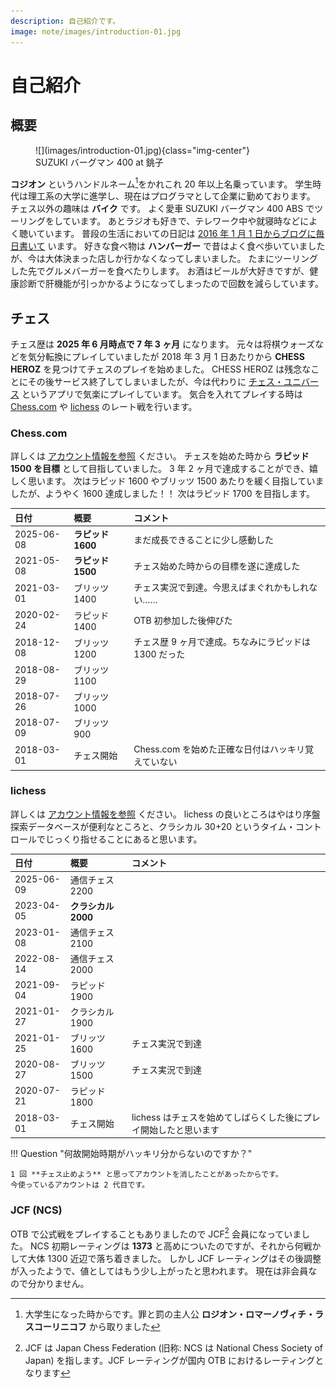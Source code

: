 ```yaml
---
description: 自己紹介です。
image: note/images/introduction-01.jpg
---
```


# 自己紹介

## 概要

<figure markdown>
  ![](images/introduction-01.jpg){class="img-center"}
  <figcaption>SUZUKI バーグマン 400 at 銚子</figcaption>
</figure>

**コジオン** というハンドルネーム[^1]をかれこれ 20 年以上名乗っています。
学生時代は理工系の大学に進学し、現在はプログラマとして企業に勤めております。
チェス以外の趣味は **バイク** です。
よく愛車 SUZUKI バーグマン 400 ABS でツーリングをしています。
あとラジオも好きで、テレワーク中や就寝時などによく聴いています。
普段の生活においての日記は [2016 年 1 月 1 日からブログに毎日書いて](https://kojion.com/) います。
好きな食べ物は **ハンバーガー** で昔はよく食べ歩いていましたが、今は大体決まった店しか行かなくなってしまいました。
たまにツーリングした先でグルメバーガーを食べたりします。
お酒はビールが大好きですが、健康診断で肝機能が引っかかるようになってしまったので回数を減らしています。

## チェス

チェス歴は **2025 年 6 月時点で 7 年 3 ヶ月** になります。
元々は将棋ウォーズなどを気分転換にプレイしていましたが 2018 年 3 月 1 日あたりから **CHESS HEROZ** を見つけてチェスのプレイを始めました。
CHESS HEROZ は残念なことにその後サービス終了してしまいましたが、今は代わりに [チェス・ユニバース](https://chess-universe.net/)
というアプリで気楽にプレイしています。
気合を入れてプレイする時は [Chess.com](https://chess.com/) や [lichess](https://lichess.org/) のレート戦を行います。

### Chess.com

詳しくは [アカウント情報を参照](https://chess.com/member/zbxah/) ください。
チェスを始めた時から **ラピッド 1500 を目標** として目指していました。
3 年 2 ヶ月で達成することができ、嬉しく思います。
次はラピッド 1600 やブリッツ 1500 あたりを緩く目指していましたが、ようやく 1600 達成しました！！
次はラピッド 1700 を目指します。

| 日付         | 概要            | コメント                            |
|:-----------|:--------------|:--------------------------------|
| 2025-06-08 | **ラピッド 1600** | まだ成長できることに少し感動した                |
| 2021-05-08 | **ラピッド 1500** | チェス始めた時からの目標を遂に達成した             |
| 2021-03-01 | ブリッツ 1400     | チェス実況で到達。今思えばまぐれかもしれない……        |
| 2020-02-24 | ラピッド 1400     | OTB 初参加した後伸びた                   |
| 2018-12-08 | ブリッツ 1200     | チェス歴 9 ヶ月で達成。ちなみにラピッドは 1300 だった |
| 2018-08-29 | ブリッツ 1100     |                                 |
| 2018-07-26 | ブリッツ 1000     |                                 |
| 2018-07-09 | ブリッツ 900      |                                 |
| 2018-03-01 | チェス開始         | Chess.com を始めた正確な日付はハッキリ覚えていない  |

### lichess

詳しくは [アカウント情報を参照](https://lichess.org/@/zbxah) ください。
lichess の良いところはやはり序盤探索データベースが便利なところと、クラシカル 30+20 というタイム・コントロールでじっくり指せることにあると思います。

|日付| 概要             |コメント|
|:--|:---------------|:--|
|2025-06-09| 通信チェス 2200     ||
|2023-04-05| **クラシカル 2000** ||
|2023-01-08| 通信チェス 2100     ||
|2022-08-14| 通信チェス 2000     ||
|2021-09-04| ラピッド 1900      ||
|2021-01-27| クラシカル 1900     ||
|2021-01-25| ブリッツ 1600      |チェス実況で到達|
|2020-08-27| ブリッツ 1500      |チェス実況で到達|
|2020-07-21| ラピッド 1800      ||
|2018-03-01| チェス開始          |lichess はチェスを始めてしばらくした後にプレイ開始したと思います|

!!! Question "何故開始時期がハッキリ分からないのですか？"

    1 回 **チェス止めよう** と思ってアカウントを消したことがあったからです。
    今使っているアカウントは 2 代目です。

### JCF (NCS)

OTB で公式戦をプレイすることもありましたので JCF[^2] 会員になっていました。
NCS 初期レーティングは **1373** と高めについたのですが、それから何戦かして大体 1300 近辺で落ち着きました。
しかし JCF レーティングはその後調整が入ったようで、値としてはもう少し上がったと思われます。
現在は非会員なので分かりません。

[^1]: 大学生になった時からです。罪と罰の主人公 **ロジオン・ロマーノヴィチ・ラスコーリニコフ** から取りました
[^2]: JCF は Japan Chess Federation (旧称: NCS は National Chess Society of Japan) を指します。JCF レーティングが国内 OTB におけるレーティングとなります